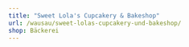 ```yaml
---
title: "Sweet Lola's Cupcakery & Bakeshop"
url: /wausau/sweet-lolas-cupcakery-und-bakeshop/
shop: Bäckerei
---
```

